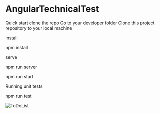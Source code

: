 # AngularTechnicalTest
Quick start
clone the repo
Go to your developer folder Clone this project repository to your local machine

install

npm install

serve

npm run server

npm run start

Running unit tests

npm run test


![ToDoList](https://user-images.githubusercontent.com/108922755/211761911-f38e73a0-d1df-4285-ba4e-6fecc4fa0637.PNG)
